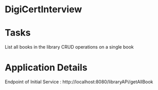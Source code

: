 # DigiCertInterview
# Tasks 
List all books in the library
CRUD operations on a single book

# Application Details
Endpoint of Initial Service : http://localhost:8080/libraryAPi/getAllBook

